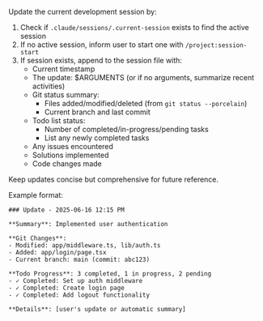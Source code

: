 Update the current development session by:

1. Check if `.claude/sessions/.current-session` exists to find the active session
2. If no active session, inform user to start one with `/project:session-start`
3. If session exists, append to the session file with:
   - Current timestamp
   - The update: $ARGUMENTS (or if no arguments, summarize recent activities)
   - Git status summary:
     - Files added/modified/deleted (from `git status --porcelain`)
     - Current branch and last commit
   - Todo list status:
     - Number of completed/in-progress/pending tasks
     - List any newly completed tasks
   - Any issues encountered
   - Solutions implemented
   - Code changes made

Keep updates concise but comprehensive for future reference.

Example format:

```
### Update - 2025-06-16 12:15 PM

**Summary**: Implemented user authentication

**Git Changes**:
- Modified: app/middleware.ts, lib/auth.ts
- Added: app/login/page.tsx
- Current branch: main (commit: abc123)

**Todo Progress**: 3 completed, 1 in progress, 2 pending
- ✓ Completed: Set up auth middleware
- ✓ Completed: Create login page
- ✓ Completed: Add logout functionality

**Details**: [user's update or automatic summary]
```
